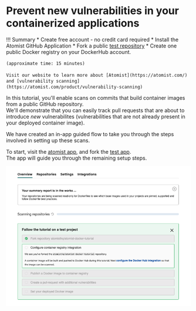 # Prevent new vulnerabilities in your containerized applications

!!! Summary 
    * Create free account - no credit card required
    * Install the Atomist GitHub Application
    * Fork a public [test repository](https://github.com/atomisthq/atomist-docker-tutorial)
    * Create one public Docker registry on your DockerHub account.

    (approximate time: 15 minutes)
    
    Visit our website to learn more about [Atomist](https://atomist.com/) and [vulnerability scanning](https://atomist.com/product/vulnerability-scanning)

In this tutorial, you'll enable scans on commits
that build container images from a public GitHub repository.  
We'll demonstrate that you can easily 
track pull requests that are about to introduce _new_ vulnerabilites (vulnerabilities
that are not already present in your deployed container image).

We have created an in-app guided flow to take you through the steps involved in setting up these scans.

To start, visit the [atomist app](https://dso.atomist.com), and fork the [test app](https://github.com/atomisthq/atomist-docker-tutorial).  
The app will guide you through the remaining setup steps.

![flow](img/ratchet/guided_flow.png)
